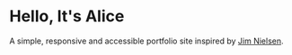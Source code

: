 # Hello, It's Alice
A simple, responsive and accessible portfolio site inspired by [Jim Nielsen](https://webdesign.tutsplus.com/tutorials/build-a-responsive-single-page-portfolio-with-sass-and-compass--webdesign-10734).
